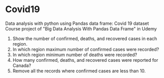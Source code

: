 # Covid19
Data analysis with python using Pandas data frame: Covid 19 dataset <br>
Course project of "Big Data Analysis With Pandas Data Frame" in Udemy <br>

1. Show the number of confirmed, deaths, and recovered cases in each region.
2. In which region maximum number of confirmed cases were recorded?
3. In which region minimum number of deaths were recorded?
4. How many confirmed, deaths, and recovered cases were reported for Canada?
5. Remove all the records where confirmed cases are less than 10.
